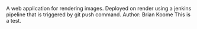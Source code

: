 
A web application for rendering images. Deployed on render using a jenkins pipeline that is triggered by git push command.
Author: Brian Koome
This is a test.
